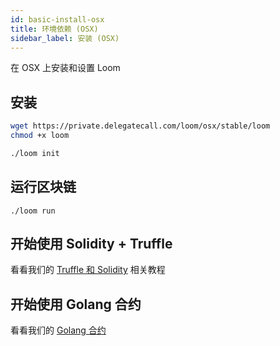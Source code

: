 ```yaml
---
id: basic-install-osx
title: 环境依赖 (OSX)
sidebar_label: 安装 (OSX)
---
```

在 OSX 上安装和设置 Loom

## 安装

```bash
wget https://private.delegatecall.com/loom/osx/stable/loom
chmod +x loom

./loom init
```

## 运行区块链

    ./loom run
    

## 开始使用 Solidity + Truffle

看看我们的 [Truffle 和 Solidity](truffle-deploy.html) 相关教程

## 开始使用 Golang 合约

看看我们的 [Golang 合约](prereqs.html)
